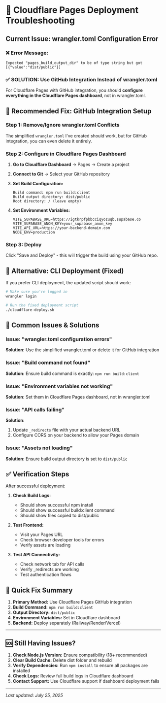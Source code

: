 # 🚨 Cloudflare Pages Deployment Troubleshooting

## Current Issue: wrangler.toml Configuration Error

### ❌ Error Message:
```
Expected "pages_build_output_dir" to be of type string but got [{"value":"dist/public"}]
```

### ✅ **SOLUTION: Use GitHub Integration Instead of wrangler.toml**

For Cloudflare Pages with GitHub integration, you should **configure everything in the Cloudflare Pages dashboard**, not in wrangler.toml.

## 🎯 **Recommended Fix: GitHub Integration Setup**

### Step 1: Remove/Ignore wrangler.toml Conflicts
The simplified `wrangler.toml` I've created should work, but for GitHub integration, you can even delete it entirely.

### Step 2: Configure in Cloudflare Pages Dashboard

1. **Go to Cloudflare Dashboard** → Pages → Create a project
2. **Connect to Git** → Select your GitHub repository
3. **Set Build Configuration:**
   ```
   Build command: npm run build:client
   Build output directory: dist/public
   Root directory: / (leave empty)
   ```

4. **Set Environment Variables:**
   ```
   VITE_SUPABASE_URL=https://igtkrpfpbbcciqyozuqb.supabase.co
   VITE_SUPABASE_ANON_KEY=your_supabase_anon_key
   VITE_API_URL=https://your-backend-domain.com
   NODE_ENV=production
   ```

### Step 3: Deploy
Click "Save and Deploy" - this will trigger the build using your GitHub repo.

## 🔧 **Alternative: CLI Deployment (Fixed)**

If you prefer CLI deployment, the updated script should work:

```bash
# Make sure you're logged in
wrangler login

# Run the fixed deployment script
./cloudflare-deploy.sh
```

## 🚨 **Common Issues & Solutions**

### Issue: "wrangler.toml configuration errors"
**Solution:** Use the simplified wrangler.toml or delete it for GitHub integration

### Issue: "Build command not found"
**Solution:** Ensure build command is exactly: `npm run build:client`

### Issue: "Environment variables not working"
**Solution:** Set them in Cloudflare Pages dashboard, not in wrangler.toml

### Issue: "API calls failing"
**Solution:** 
1. Update `_redirects` file with your actual backend URL
2. Configure CORS on your backend to allow your Pages domain

### Issue: "Assets not loading"
**Solution:** Ensure build output directory is set to `dist/public`

## ✅ **Verification Steps**

After successful deployment:

1. **Check Build Logs:**
   - Should show successful npm install
   - Should show successful build:client command
   - Should show files copied to dist/public

2. **Test Frontend:**
   - Visit your Pages URL
   - Check browser developer tools for errors
   - Verify assets are loading

3. **Test API Connectivity:**
   - Check network tab for API calls
   - Verify _redirects are working
   - Test authentication flows

## 🎯 **Quick Fix Summary**

1. **Primary Method:** Use Cloudflare Pages GitHub integration
2. **Build Command:** `npm run build:client`
3. **Output Directory:** `dist/public`
4. **Environment Variables:** Set in Cloudflare dashboard
5. **Backend:** Deploy separately (Railway/Render/Vercel)

---

## 🆘 **Still Having Issues?**

1. **Check Node.js Version:** Ensure compatibility (18+ recommended)
2. **Clear Build Cache:** Delete dist folder and rebuild
3. **Verify Dependencies:** Run `npm install` to ensure all packages are installed
4. **Check Logs:** Review full build logs in Cloudflare dashboard
5. **Contact Support:** Use Cloudflare support if dashboard deployment fails

---

*Last updated: July 25, 2025*